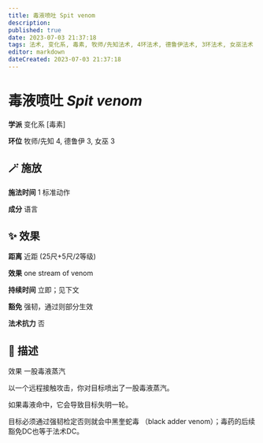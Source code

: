 ```yaml
---
title: 毒液喷吐 Spit venom
description: 
published: true
date: 2023-07-03 21:37:18
tags: 法术, 变化系, 毒素, 牧师/先知法术, 4环法术, 德鲁伊法术, 3环法术, 女巫法术
editor: markdown
dateCreated: 2023-07-03 21:37:18
---
```


# **毒液喷吐** *Spit venom*

**学派** 变化系 \[毒素\] 

**环位** 牧师/先知 4, 德鲁伊 3, 女巫 3

## 🪄 施放

**施法时间** 1 标准动作

**成分** 语言

## ✨ 效果  

**距离** 近距 (25尺+5尺/2等级) 

**效果** one stream of venom 

**持续时间** 立即；见下文 

**豁免** 强韧，通过则部分生效

**法术抗力** 否

## 📖 描述

效果          一股毒液蒸汽

以一个远程接触攻击，你对目标喷出了一股毒液蒸汽。

如果毒液命中，它会导致目标失明一轮。

目标必须通过强韧检定否则就会中黑奎蛇毒 （black adder venom）；毒药的后续豁免DC也等于法术DC。
    